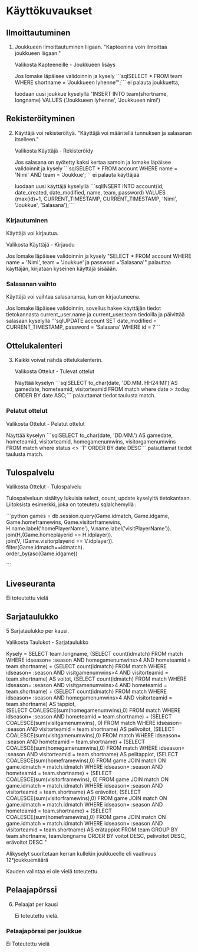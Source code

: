 # Käyttökuvaukset

## Ilmoittautuminen

1. Joukkueen ilmoittautuminen liigaan. "Kapteenina voin ilmoittaa joukkueen liigaan." 

   Valikosta Kapteeneille - Joukkueen lisäys

   Jos lomake läpäisee validoinnin ja kysely ´´´sqlSELECT * FROM team WHERE shortname = 'Joukkueen lyhenne'";´´´ ei palauta joukkuetta,

   luodaan uusi joukkue kyselyllä "INSERT INTO team(shortname, longname) VALUES ('Joukkueen lyhenne', 'Joukkueen nimi') 

## Rekisteröityminen

2. Käyttäjä voi rekisteröityä. "Käyttäjä voi määritellä tunnuksen ja salasanan itselleen."

   Valikosta Käyttäjä - Rekisteröidy

   Jos salasana on syötetty kaksi kertaa samoin ja lomake läpäisee validoinnit ja kysely ´´´sqlSELECT * FROM account WHERE name = 'Nimi'
   AND team = 'Joukkue';´´´ ei palauta käyttäjää

   luodaan uusi käyttäjä kyselyllä ´´´sqlINSERT INTO account(id, date_created, date_modified, name, team, password) VALUES (max(id)+1,
   CURRENT_TIMESTAMP, CURRENT_TIMESTAMP, 'Nimi', 'Joukkue', 'Salasana');´´´ 

### Kirjautuminen

   Käyttäjä voi kirjautua.

   Valikosta Käyttäjä - Kirjaudu

   Jos lomake läpäisee validoinnin ja kysely "SELECT * FROM account WHERE name = 'Nimi', team = 'Joukkue' ja password ='Salasana'"
   palauttaa käyttäjän, kirjataan kyseinen käyttäjä sisäään.

### Salasanan vaihto

   Käyttäjä voi vaihtaa salasanansa, kun on kirjautuneena.

   Jos lomake läpäisee validoinnin, sovellus hakee käyttäjän tiedot tietokannasta current_user.name ja current_user.team tiedoilla ja
   päivittää salasaan kyselyllä '''sqlUPDATE account SET date_modified = CURRENT_TIMESTAMP, password = 'Salasana' WHERE id = ?´´´ 

## Ottelukalenteri

3. Kaikki voivat nähdä ottelukalenterin.

   Valikosta Ottelut - Tulevat ottelut

   Näyttää kyselyn ´´´sqlSELECT to_char(date, 'DD.MM. HH24:MI') AS gamedate, hometeamid, visitorteamid FROM match where date > :today
   ORDER BY date ASC;´´´ palauttamat tiedot taulusta match.

### Pelatut ottelut

   Valikosta Ottelut - Pelatut ottelut

   Näyttää kyselyn ´´´sqlSELECT to_char(date, 'DD.MM.') AS gamedate, hometeamid, visitorteamid, homegamenumwins, visitorgamenumwins
   FROM match where status <> 'T' ORDER BY date DESC´´´ palauttamat tiedot taulusta match.
    
## Tulospalvelu

   Valikosta Ottelut - Tulospalvelu

   Tulospalveluun sisältyy lukuisia select, count, update kyselyitä tietokantaan. Liitoksista esimerkki, joka on toteutetu sqlalchemyllä :

   ´´´python
   games = db.session.query(Game.idmatch, Game.idgame, Game.homeframewins, Game.visitorframewins, H.name.label('homePlayerName'), V.name.label('visitPlayerName')).\
                join(H,(Game.homeplayerid == H.idplayer)).\
                join(V, (Game.visitorplayerid == V.idplayer)).\
                filter(Game.idmatch==idmatch).\
                order_by(asc(Game.idgame))

   ´´´

## Liveseuranta

   Ei toteutettu vielä

## Sarjataulukko

5 Sarjataulukko per kausi. 

   Valikosta Taulukot - Sarjataulukko

   Kysely = SELECT team.longname,
            (SELECT count(idmatch) FROM match WHERE idseason= :season AND homegamenumwins>4 AND hometeamid = team.shortname)
             + (SELECT count(idmatch) FROM match  WHERE idseason= :season AND visitgamenumwins>4 AND visitorteamid = team.shortname)
             AS voitot, 
            (SELECT count(idmatch) FROM match WHERE idseason= :season AND visitgamenumwins>4 AND hometeamid = team.shortname) 
             + (SELECT count(idmatch) FROM match  WHERE idseason= :season AND homegamenumwins>4 AND visitorteamid = team.shortname)
             AS tappiot,          
            (SELECT COALESCE(sum(homegamenumwins),0) FROM match WHERE idseason= :season AND hometeamid = team.shortname) 
             + (SELECT COALESCE(sum(visitgamenumwins), 0) FROM match  WHERE idseason= :season AND visitorteamid = team.shortname)
             AS pelivoitot,
            (SELECT COALESCE(sum(visitgamenumwins),0) FROM match WHERE idseason= :season AND hometeamid = team.shortname)
             + (SELECT COALESCE(sum(homegamenumwins),0) FROM match  WHERE idseason= :season AND visitorteamid = team.shortname)
             AS pelitappiot,
            (SELECT COALESCE(sum(homeframewins),0) FROM game JOIN match ON game.idmatch = match.idmatch WHERE idseason= :season AND
             hometeamid = team.shortname) + (SELECT COALESCE(sum(visitorframewins), 0) FROM game JOIN match ON game.idmatch = 
	     match.idmatch WHERE idseason= :season AND visitorteamid = team.shortname) AS erävoitot,
            (SELECT COALESCE(sum(visitorframewins),0) FROM game JOIN match ON game.idmatch = match.idmatch WHERE idseason= :season
             AND hometeamid = team.shortname) + (SELECT COALESCE(sum(homeframewins),0) FROM game JOIN match ON game.idmatch =
             match.idmatch WHERE idseason= :season AND visitorteamid = team.shortname) AS erätappiot
            FROM team GROUP BY team.shortname, team.longname ORDER BY voitot DESC, pelivoitot  DESC, erävoitot  DESC "


   Alikyselyt suoritetaan kerran kullekin joukkueelle eli vaativuus 12*joukkuemäärä

   Kauden valintaa ei ole vielä toteutettu.

## Pelaajapörssi

6. Pelaajat per kausi

   Ei toteutettu vielä.

### Pelaajapörssi per joukkue

   Ei Toteutettu vielä

